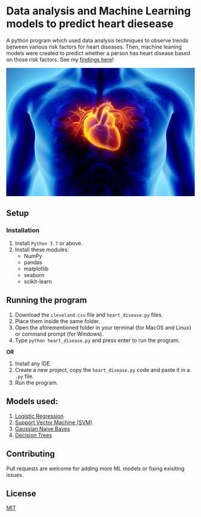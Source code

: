 # Data analysis and Machine Learning models to predict heart diesease

A python program which used data analysis techniques to observe trends between various risk factors for heart diseases. Then, machine leaning models were created to predict whether a person has heart disease based on those risk factors. See my [findings here](https://github.com/janus-tg/ML_heart_disease/blob/master/Findings.md)!


<img src="heart_illustration.jpg" width="750">

## Setup

### Installation

1. Install ```Python 3.7``` or above.
2. Install these modules:
    - NumPy
    - pandas
    - matplotlib
    - seaborn
    - scikit-learn


## Running the program

1. Download the ```cleveland.csv``` file and ```heart_disease.py``` files.
2. Place them inside the same folder.
3. Open the aforementioned folder in your terminal (for MacOS and Linux) or command prompt (for Windows).
4. Type ```python heart_disease.py``` and press enter to run the program.

**OR**

1. Install any IDE.
2. Create a new project, copy the ```heart_disease.py``` code and paste it in a ```.py``` file.
3. Run the program.


## Models used:

1. [Logistic Regression](https://scikit-learn.org/stable/modules/generated/sklearn.linear_model.LogisticRegression.html)
2. [Support Vector Machine (SVM)](https://scikit-learn.org/stable/modules/svm.html)
3. [Gaussian Naive Bayes](https://scikit-learn.org/stable/modules/naive_bayes.html)
4. [Decision Trees](https://scikit-learn.org/stable/modules/tree.html)


## Contributing

Pull requests are welcome for adding more ML models or fixing exisiting issues. 

## License

[MIT](https://github.com/janus-tg/ML_heart_disease/blob/master/LICENSE)

